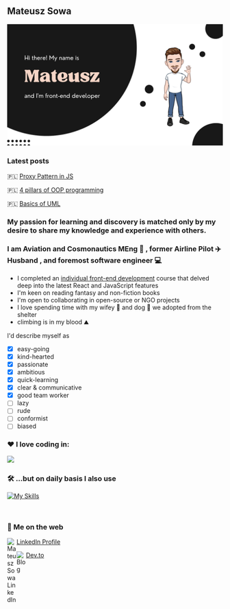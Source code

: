 
## Mateusz Sowa
![Mateusz Sowa](https://github.com/mateuszjansowa/mateuszjansowa/blob/master/Mateusz%20Sowa.png?raw=true)

### Latest posts
🇵🇱 [Proxy Pattern in JS](https://devmentor.pl/b/wzorzec-projektowy-proxy-pelnomocnik)

🇵🇱 [4 pillars of OOP programming](https://devmentor.pl/b/4-filary-programowania-obiektowego)

🇵🇱 [Basics of UML](https://devmentor.pl/b/podstawy-uml-diagramy-klas)


### My passion for learning and discovery is matched only by my desire to share my knowledge and experience with others.

### I am Aviation and Cosmonautics MEng :rocket: , former Airline Pilot :airplane:Husband , and foremost software engineer :computer:
- I completed an [individual front-end development](https://devmentor.pl/) course that delved deep into the latest React and JavaScript features
- I'm keen on reading fantasy and non-fiction books
- I'm open to collaborating in open-source or NGO projects
- I love spending time with my wifey :woman: and dog :dog: we adopted from the shelter 
- climbing is in my blood ⛰️

I'd describe myself as
- [x] easy-going
- [x] kind-hearted
- [x] passionate
- [x] ambitious
- [x] quick-learning
- [x] clear & communicative
- [x] good team worker
- [ ] lazy
- [ ] rude
- [ ] conformist
- [ ] biased

### :heart: I love coding in:
<img src="https://github-readme-stats.vercel.app/api/top-langs?username=mateuszjansowa&layout=compact"/>
<br/>

### 🛠️ ...but on daily basis I also use

[![My Skills](https://skillicons.dev/icons?i=html,css,sass,js,ts,react,redux,materialui,md,webpack,git,vscode,figma,wordpress)](https://skillicons.dev)

<br />

### :blue_heart:  Me on the web

[LinkedIn Profile <img align="left" alt="Mateusz Sowa LinkedIn" width="22px" src="https://cdn.jsdelivr.net/npm/simple-icons@v3/icons/linkedin.svg" />][linkedin]

[Dev.to <img align="left" alt="Blog" width="22px" src="https://friconix.com/png/fi-swluxx-dev-to.png"/>][dev.to] 
 
<br/>

[linkedin]: https://www.linkedin.com/in/mateusz-sowa-720a721a8/
[dev.to]: https://dev.to/mateuszjansowa/pair-programming-a-start-guide-for-newbies-4k7c
